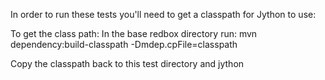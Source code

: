 In order to run these tests you'll need to get a classpath for Jython to use:

To get the class path: 
  In the base redbox directory run: mvn dependency:build-classpath -Dmdep.cpFile=classpath
  
Copy the classpath back to this test directory and jython <script> should now work.

You may also need the mock library (try to run the tests first though):
 1. Install setuptools: http://www.jython.org/jythonbook/en/1.0/appendixA.html#setuptools
 2. Install mock: http://www.voidspace.org.uk/python/mock/#installing
    - Make sure you use the Jython easy install (might be something like sudo /opt/local/share/java/jython/bin/easy_install -U mock)

TO RUN THE TESTS:
  * `jython AlertsTestData.py`
  
TO TEST YOUR OWN Alert CONFIG
  * `jython alert_test.py <config file>`
  
  
You can try out alert_test by 
 * cd to config/src/main/config/portal/default/redbox/scripts/hkjobs/new-alerts/alertlib/test
 * cp -r config/test-alerts ./
 * jython alert_test.py config/system-config-new.json

The result of the test can be found in test-alerts/config-new/.processed/
  
These tests stub the interaction with ReDBox (HarvesterClient) so won't actually upload the metadata into the system.